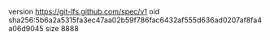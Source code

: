 version https://git-lfs.github.com/spec/v1
oid sha256:5b6a2a5315fa3ec47aa02b59f786fac6432af555d636ad0207af8fa4a06d9045
size 8888
